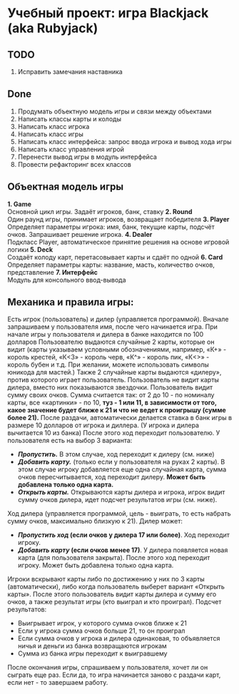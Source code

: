 # Учебный проект: игра Blackjack (aka Rubyjack)

## TODO
1. Исправить замечания наставника

## Done
1. Продумать объектную модель игры и связи между объектами
1. Написать классы карты и колоды
1. Написать класс игрока
1. Написать класс игры
1. Написать класс интерфейса: запрос ввода игрока и вывод хода игры
1. Написать класс управления игрой
1. Перенести вывод игры в модуль интерфейса
1. Провести рефакторинг всех классов

## Объектная модель игры
__1. Game__<br/>
  Основной цикл игры. Задаёт игроков, банк, ставку
__2. Round__<br/>
  Один раунд игры, принимает игроков, возвращает победителя
__3. Player__<br/>
  Определяет параметры игрока: имя, банк, текущие карты, подсчёт очков. Запрашивает решение игрока.
__4. Dealer__<br/>
  Подкласс Player, автоматическое принятие решения на основе игровой логики
__5. Deck__<br/>
  Создаёт колоду карт, перетасовывает карты и сдаёт по одной
__6. Card__<br/>
  Определяет параметры карты: название, масть, количество очков, представление
__7. Интерфейс__<br/>
  Модуль для консольного ввод-вывода

## Механика и правила игры:

Есть игрок (пользователь) и дилер (управляется программой).
Вначале запрашиваем у пользователя имя, после чего начинается игра.
При начале игры у пользователя и дилера в банке находится по 100 долларов
Пользователю выдаются случайные 2 карты, которые он видит (карты указываем условными обозначениями, например, «К+» - король крестей, «К<3» - король черв, «К^» - король пик, «К<>» - король бубен и т.д. При желании, можете использовать символы юникода для мастей.)
Также 2 случайные карты выдаются «дилеру», против которого играет пользователь. Пользователь не видит карты дилера, вместо них показываются звездочки.
Пользователь видит сумму своих очков. Сумма считается так: от 2 до 10 - по номиналу карты, все «картинки» - по 10, **туз - 1 или 11, в зависимости от того, какое значение будет ближе к 21 и что не ведет к проигрышу (сумме более 21).**
После раздачи, автоматически делается ставка в банк игры в размере 10 долларов от игрока и диллера. (У игрока и дилера вычитается 10 из банка)
После этого ход переходит пользователю. У пользователя есть на выбор 3 варианта:
- __*Пропустить.*__ В этом случае, ход переходит к дилеру (см. ниже)
- __*Добавить карту.*__ (только если у пользователя на руках 2 карты). В этом случае игроку добавляется еще одна случайная карта, сумма очков пересчитывается, ход переходит дилеру. **Может быть добавлена только одна карта.**
- __*Открыть карты.*__ Открываются карты дилера и игрока, игрок видит сумму очков дилера, идет подсчет результатов игры (см. ниже).

Ход дилера (управляется программой, цель - выиграть, то есть набрать сумму очков, максимально близкую к 21). Дилер может:
- __*Пропустить ход* (если очков у дилера 17 или более)__. Ход переходит игроку.
- __*Добавить карту* (если очков менее 17)__. У дилера появляется новая карта (для пользователя закрыта). После этого ход переходит игроку. Может быть добавлена только одна карта.

Игроки вскрывают карты либо по достижению у них по 3 карты (автоматически), либо когда пользователь выберет вариант «Открыть карты». После этого пользователь видит карты дилера и сумму его очков, а также результат игры (кто выиграл и кто проиграл).
Подсчет результатов:

- Выигрывает игрок, у которого сумма очков ближе к 21
- Если у игрока сумма очков больше 21, то он проиграл
- Если сумма очков у игрока и дилера одинаковая, то объявляется ничья и деньги из банка возвращаются игрокам
- Сумма из банка игры переходит к выигравшему

После окончания игры, спрашиваем у пользователя, хочет ли он сыграть еще раз. Если да, то игра начинается заново с раздачи карт, если нет - то завершаем работу.
